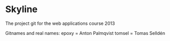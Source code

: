 Skyline
=======

The project git for the web applications course 2013

Gitnames and real names:
epoxy = Anton Palmqvist
tomsel = Tomas Selldén